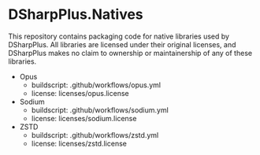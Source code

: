 # DSharpPlus.Natives

This repository contains packaging code for native libraries used by DSharpPlus. All libraries are licensed under their original licenses, and DSharpPlus makes no claim to ownership or maintainership of any of these libraries.

- Opus
  - buildscript: .github/workflows/opus.yml
  - license: licenses/opus.license
- Sodium
  - buildscript: .github/workflows/sodium.yml
  - license: licenses/sodium.license
- ZSTD
  - buildscript: .github/workflows/zstd.yml
  - license: licenses/zstd.license
